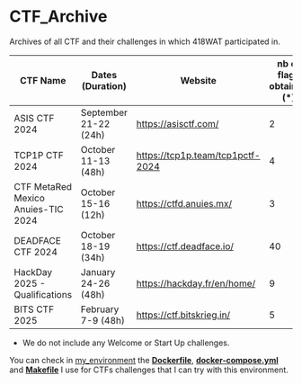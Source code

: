 # CTF_Archive
Archives of all CTF and their challenges in which 418WAT participated in.

| CTF Name      | Dates (Duration) | Website | nb of flags obtained (*) | Ranking |
| ------------- | ---------------- | ------- | -------------------- | ------- |
| ASIS CTF 2024 | September 21-22 (24h)| https://asisctf.com/ | 2 | 53th |
| TCP1P CTF 2024 | October 11-13 (48h) | https://tcp1p.team/tcp1pctf-2024 | 4 | 134th |
| CTF MetaRed Mexico Anuies-TIC 2024 | October 15-16 (12h) | https://ctfd.anuies.mx/ | 3 | 98th |
| DEADFACE CTF 2024 | October 18-19 (34h) | https://ctf.deadface.io/ | 40 | 87th |
| HackDay 2025 - Qualifications | January 24-26 (48h) | https://hackday.fr/en/home/ | 9 | 93th/150 |
| BITS CTF 2025 | February 7-9 (48h) | https://ctf.bitskrieg.in/ | 5 | 260/848 |

* We do not include any Welcome or Start Up challenges.

You can check in [my_environment](./my_environment/) the **[Dockerfile](./my_environment/Dockerfile)**, **[docker-compose.yml](./my_environment/docker-compose.yml)** and **[Makefile](./my_environment/Makefile)** I use for CTFs challenges that I can try with this environment.
